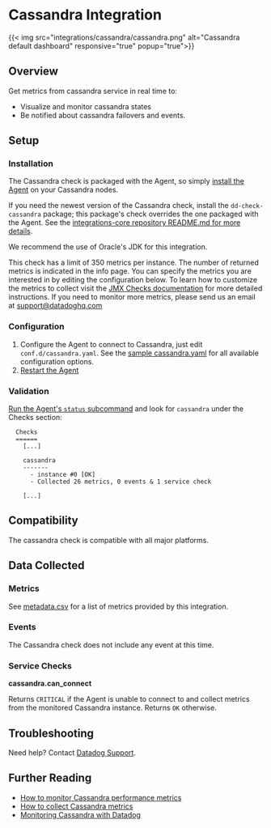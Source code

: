 # Cassandra Integration
{{< img src="integrations/cassandra/cassandra.png" alt="Cassandra default dashboard" responsive="true" popup="true">}}
## Overview

Get metrics from cassandra service in real time to:

* Visualize and monitor cassandra states
* Be notified about cassandra failovers and events.

## Setup
### Installation

The Cassandra check is packaged with the Agent, so simply [install the Agent](https://app.datadoghq.com/account/settings#agent) on your Cassandra nodes.

If you need the newest version of the Cassandra check, install the `dd-check-cassandra` package; this package's check overrides the one packaged with the Agent. See the [integrations-core repository README.md for more details](https://github.com/DataDog/integrations-core#installing-the-integrations).

We recommend the use of Oracle's JDK for this integration.

This check has a limit of 350 metrics per instance. The number of returned metrics is indicated in the info page. You can specify the metrics you are interested in by editing the configuration below. To learn how to customize the metrics to collect visit the [JMX Checks documentation](https://docs.datadoghq.com/integrations/java/) for more detailed instructions. If you need to monitor more metrics, please send us an email at support@datadoghq.com

### Configuration

1. Configure the Agent to connect to Cassandra, just edit `conf.d/cassandra.yaml`. See the [sample  cassandra.yaml](https://github.com/DataDog/integrations-core/blob/master/cassandra/conf.yaml.example) for all available configuration options.
2. [Restart the Agent](https://docs.datadoghq.com/agent/faq/start-stop-restart-the-datadog-agent)

### Validation

[Run the Agent's `status` subcommand](https://docs.datadoghq.com/agent/faq/agent-status-and-information/) and look for `cassandra` under the Checks section:

```
  Checks
  ======
    [...]

    cassandra
    -------
      - instance #0 [OK]
      - Collected 26 metrics, 0 events & 1 service check

    [...]
```

## Compatibility

The cassandra check is compatible with all major platforms.

## Data Collected
### Metrics
See [metadata.csv](https://github.com/DataDog/integrations-core/blob/master/cassandra/metadata.csv) for a list of metrics provided by this integration.

### Events
The Cassandra check does not include any event at this time.

### Service Checks
**cassandra.can_connect**

Returns `CRITICAL` if the Agent is unable to connect to and collect metrics from the monitored Cassandra instance. Returns `OK` otherwise.

## Troubleshooting
Need help? Contact [Datadog Support](http://docs.datadoghq.com/help/).

## Further Reading

* [How to monitor Cassandra performance metrics](https://www.datadoghq.com/blog/how-to-monitor-cassandra-performance-metrics/)
* [How to collect Cassandra metrics](https://www.datadoghq.com/blog/how-to-collect-cassandra-metrics/)
* [Monitoring Cassandra with Datadog](https://www.datadoghq.com/blog/monitoring-cassandra-with-datadog/)
